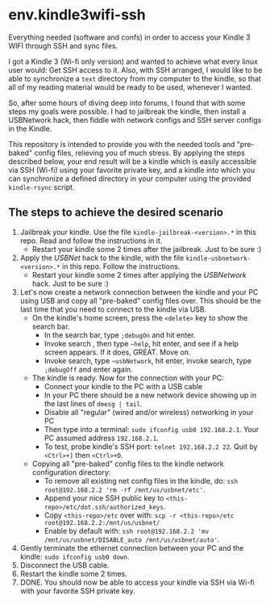 env.kindle3wifi-ssh
===================

Everything needed (software and confs) in order to access your Kindle 3 WIFI through SSH and sync files.

I got a Kindle 3 (Wi-fi only version) and wanted to achieve what every linux user would:
Get SSH access to it.
Also, with SSH arranged, I would like to be able to synchronize a `text` directory from my computer to the kindle,
so that all of my reading material would be ready to be used, whenever I wanted.

So, after some hours of diving deep into forums, I found that with some steps my goals were possible.
I had to jailbreak the kindle, then install a USBNetwork hack, then fiddle with network configs and SSH server configs in the Kindle.

This repository is intended to provide you with the needed tools and "pre-baked" config files, relieving you of much stress.
By applying the steps described below, your end result will be a kindle which is easily accessible via SSH (Wi-fi) using your favorite private key,
and a kindle into which you can synchronize a defined directory in your computer using the provided `kindle-rsync` script.

The steps to achieve the desired scenario
-----------------------------------------

  1. Jailbreak your kindle. Use the file `kindle-jailbreak-<version>.*` in this repo. Read and follow the instructions in it.
       + Restart your kindle some 2 times after the jailbreak. Just to be sure :)
  2. Apply the _USBNet_ hack to the kindle, with the file `kindle-usbnetwork-<version>.*` in this repo. Follow the instructions.
       + Restart your kindle some 2 times after applying the _USBNetwork_ hack. Just to be sure :)
  3. Let's now create a network connection between the kindle and your PC using USB and copy all "pre-baked" config files over.
     This should be the last time that you need to connect to the kindle via USB.
       + On the kindle's home screen, press the `<delete>` key to show the search bar.
           - In the search bar, type `;debugOn` and hit enter.
           - Invoke search , then type `~help`, hit enter, and see if a help screen appears. If it does, GREAT. Move on.
           - Invoke search, type `~usbNetwork`, hit enter, invoke search, type `;debugOff` and enter again.
       + The kindle is ready. Now for the connection with your PC:
           - Connect your kindle to the PC with a USB cable
           - In your PC there should be a new network device showing up in the last lines of `dmesg | tail`.
           - Disable all "regular" (wired and/or wireless) networking in your PC
           - Then type into a terminal: `sudo ifconfig usb0 192.168.2.1`. Your PC assumed address `192.168.2.1`.
           - To test, probe kindle's SSH port: `telnet 192.168.2.2 22`. Quit by `<Ctrl>+]` then `<Ctrl>+D`.
       + Copying all "pre-baked" config files to the kindle network configuration directory:
           - To remove all existing net config files in the kindle, do: `ssh root@192.168.2.2 'rm -rf /mnt/us/usbnet/etc'`.
           - Append your nice SSH public key to `<this-repo>/etc/dot.ssh/authorized_keys`.
           - Copy `<this-repo>/etc` over with: `scp -r <this-repo>/etc root@192.168.2.2:/mnt/us/usbnet/`
           - Enable by default with: `ssh root@192.168.2.2 'mv /mnt/us/usbnet/DISABLE_auto /mnt/us/usbnet/auto'`.
  4. Gently terminate the ethernet connection between your PC and the kindle: `sudo ifconfig usb0 down`.
  5. Disconnect the USB cable.
  6. Restart the kindle some 2 times.
  7. DONE. You should now be able to access your kindle via SSH via Wi-fi with your favorite SSH private key.


